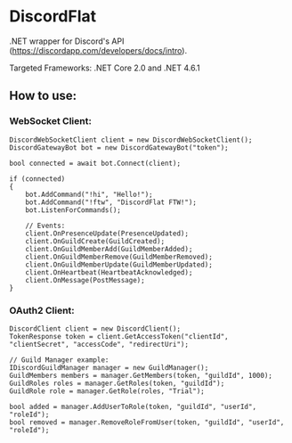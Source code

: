 # DiscordFlat
.NET wrapper for Discord's API (https://discordapp.com/developers/docs/intro).

Targeted Frameworks: .NET Core 2.0 and .NET 4.6.1

## How to use:
### WebSocket Client:
```
DiscordWebSocketClient client = new DiscordWebSocketClient();
DiscordGatewayBot bot = new DiscordGatewayBot("token");

bool connected = await bot.Connect(client);

if (connected)
{
    bot.AddCommand("!hi", "Hello!");
    bot.AddCommand("!ftw", "DiscordFlat FTW!");
    bot.ListenForCommands();
    
    // Events:
    client.OnPresenceUpdate(PresenceUpdated);
    client.OnGuildCreate(GuildCreated);
    client.OnGuildMemberAdd(GuildMemberAdded);
    client.OnGuildMemberRemove(GuildMemberRemoved);
    client.OnGuildMemberUpdate(GuildMemberUpdated);
    client.OnHeartbeat(HeartbeatAcknowledged);
    client.OnMessage(PostMessage);
}
```

### OAuth2 Client:
```
DiscordClient client = new DiscordClient();
TokenResponse token = client.GetAccessToken("clientId", "clientSecret", "accessCode", "redirectUri");

// Guild Manager example:
IDiscordGuildManager manager = new GuildManager();
GuildMembers members = manager.GetMembers(token, "guildId", 1000);
GuildRoles roles = manager.GetRoles(token, "guildId");
GuildRole role = manager.GetRole(roles, "Trial");

bool added = manager.AddUserToRole(token, "guildId", "userId", "roleId");
bool removed = manager.RemoveRoleFromUser(token, "guildId", "userId", "roleId");
```

